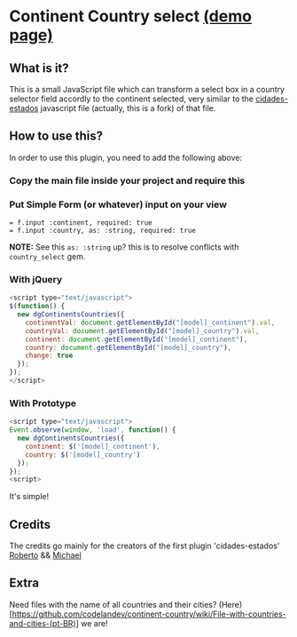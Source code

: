 # Continent Country select [(demo page)](http://codelandev.github.io/continent-country/)

## What is it?

This is a small JavaScript file which can transform a select box in a country selector field
accordly to the continent selected, very similar to the [cidades-estados](https://code.google.com/p/cidades-estados-js/)   javascript file (actually, this is a fork)
of that file.

## How to use this?

In order to use this plugin, you need to add the following above:

### Copy the main file inside your project and require this

### Put Simple Form (or whatever) input on your view

```
= f.input :continent, required: true
= f.input :country, as: :string, required: true
```

**NOTE:** See this `as: :string` up? this is to resolve conflicts with `country_select` gem.

### With jQuery

```javascript
<script type="text/javascript">
$(function() {
  new dgContinentsCountries({
    continentVal: document.getElementById("[model]_continent").val,
    countryVal: document.getElementById("[model]_country").val,
    continent: document.getElementById("[model]_continent"),
    country: document.getElementById("[model]_country"),
    change: true
  });
});
</script>
```

### With Prototype

```javascript
<script type="text/javascript">
Event.observe(window, 'load', function() {
  new dgContinentsCountries({
    continent: $('[model]_continent'),
    country: $('[model]_country')
  });
});
<script>
```

It's simple!

## Credits
The credits go mainly for the creators of the first plugin 'cidades-estados' [Roberto](https://code.google.com/u/roberto.cr/) && [Michael](https://code.google.com/u/michaelgranados/)

## Extra
Need files with the name of all countries and their cities? (Here)[https://github.com/codelandev/continent-country/wiki/File-with-countries-and-cities-(pt-BR)] we are!

